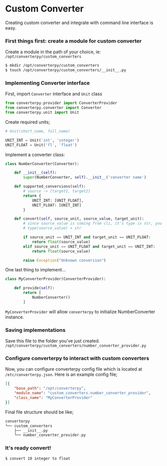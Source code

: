 # Custom Converter

Creating custom converter and integrate with command line interface is easy.

### First things first: create a module for custom converter

Create a module in the path of your choice, ie: ```/opt/converterpy/custom_converters```

```bash
$ mkdir /opt/converterpy/custom_converters
$ touch /opt/converterpy/custom_converters/__init__.py
```

### Implementing Converter interface

First, import ```Converter``` interface and ```Unit``` class

```python
from converterpy.provider import ConverterProvider
from converterpy.converter import Converter
from converterpy.unit import Unit
```

Create required units;

```python
# Unit(short_name, full_name)

UNIT_INT = Unit('int', 'integer')
UNIT_FLOAT = Unit('fl', 'float')
```

Implement a converter class:

```python
class NumberConverter(Converter):

    def __init__(self):
        super(NumberConverter, self).__init__('converter name')

    def supported_conversions(self):
        # source -> [target1, target2]
        return {
            UNIT_INT: [UNIT_FLOAT],
            UNIT_FLOAT: [UNIT_INT]
        }

    def convert(self, source_unit, source_value, target_unit):
        # since source_value is coming from cli, it's type is str, you may want to cast to something else
        # type(source_value) = str

        if source_unit == UNIT_INT and target_unit == UNIT_FLOAT:
            return float(source_value)
        elif source_unit == UNIT_FLOAT and target_unit == UNIT_INT:
            return float(source_value)

        raise Exception("Unknown conversion")
```

One last thing to implement...

```python
class MyConverterProvider(ConverterProvider):

    def provide(self):
        return [
            NumberConverter()
        ]
```

```MyConverterProvider``` will allow ```converterpy``` to initialize NumberConverter instance.

### Saving implementations

Save this file to the folder you've just created. ```/opt/converterpy/custom_converters/number_converter_provider.py```

### Configure converterpy to interact with custom converters

Now, you can configure converterpy config file which is located at ```/etc/converterpy.json```. Here is an example
config file;

```json
[{
    "base_path": "/opt/converterpy",
    "module_name": "custom_converters.number_converter_provider",
    "class_name": "MyConverterProvider"
}]
```

Final file structure should be like;

```bash
converterpy
└── custom_converters
    ├── __init__.py
    └── number_converter_provider.py
```

### It's ready convert!

```bash
$ convert 10 integer to float
```